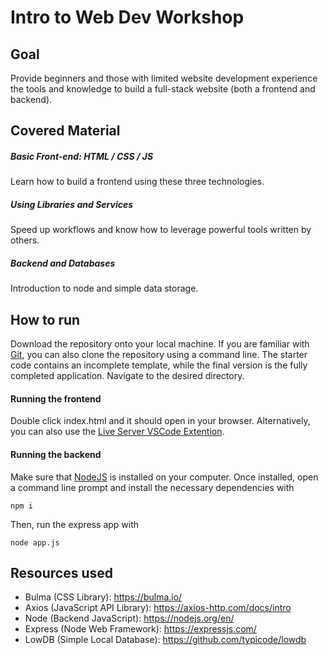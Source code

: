 # Intro to Web Dev Workshop

## Goal

Provide beginners and those with limited website development experience the tools and knowledge to build a full-stack website (both a frontend and backend).

## Covered Material
##### Basic Front-end: HTML / CSS / JS
Learn how to build a frontend using these three technologies.
##### Using Libraries and Services
Speed up workflows and know how to leverage powerful tools written by others.
##### Backend and Databases
Introduction to node and simple data storage.


## How to run
Download the repository onto your local machine. If you are familiar with [Git](https://git-scm.com/book/en/v2/Getting-Started-Installing-Git), you can also clone the repository using a command line. The starter code contains an incomplete template, while the final version is the fully completed application. Navigate to the desired directory.

#### Running the frontend
Double click index.html and it should open in your browser. Alternatively, you can also use the [Live Server VSCode Extention](https://marketplace.visualstudio.com/items?itemName=ritwickdey.LiveServer).

#### Running the backend
Make sure that [NodeJS](https://nodejs.org/en/download/) is installed on your computer. Once installed, open a command line prompt and install the necessary dependencies with 

`npm i` 

Then, run the express app with

`node app.js`

## Resources used
- Bulma (CSS Library): https://bulma.io/
- Axios (JavaScript API Library): https://axios-http.com/docs/intro
- Node (Backend JavaScript): https://nodejs.org/en/
- Express (Node Web Framework): https://expressjs.com/
- LowDB (Simple Local Database): https://github.com/typicode/lowdb
